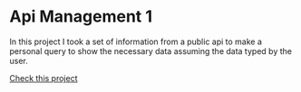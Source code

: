 # Api Management 1 
In this project I took a set of information from a public api to make a personal query to show the necessary data assuming the data typed by the user.

[Check this project](https://main--guileless-rugelach-cee1b6.netlify.app/)
